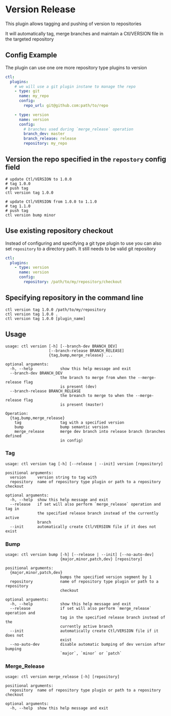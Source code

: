 # Version Release

This plugin allows tagging and pushing of version to repositories

It will automatically tag, merge branches and maintain a Ctl/VERSION file in the targeted repository

## Config Example

The plugin can use one ore more repository type plugins to version

```yaml
ctl:
  plugins:
    # we will use a git plugin instane to manage the repo
    - type: git
      name: my_repo
      config:
        repo_url: git@github.com:path/to/repo

    - type: version
      name: version
      config:
        # branches used during `merge_release` operation
        branch_dev: master
        branch_release: release
        repository: my_repo
```

## Version the repo specified in the `repostory` config field

```
# update Ctl/VERSION to 1.0.0
# tag 1.0.0
# push tag
ctl version tag 1.0.0
```

```
# update Ctl/VERSION from 1.0.0 to 1.1.0
# tag 1.1.0
# push tag
ctl version bump minor
```

## Use existing repository checkout

Instead of configuring and specifying a git type plugin to use 
you can also set `repository` to a directory path. It still needs
to be valid git repository


```yaml
ctl:
  plugins:
    - type: version
      name: version
      config:
        repository: /path/to/my/repository/checkout 
```

## Specifying repository in the command line

```
ctl version tag 1.0.0 /path/to/my/repository
ctl version tag 1.0.0 .
ctl version tag 1.0.0 [plugin_name]
```


## Usage

```
usage: ctl version [-h] [--branch-dev BRANCH_DEV]
                   [--branch-release BRANCH_RELEASE]
                   {tag,bump,merge_release} ...

optional arguments:
  -h, --help            show this help message and exit
  --branch-dev BRANCH_DEV
                        the branch to merge from when the --merge-release flag
                        is present (dev)
  --branch-release BRANCH_RELEASE
                        the breanch to merge to when the --merge-release flag
                        is present (master)

Operation:
  {tag,bump,merge_release}
    tag                 tag with a specified version
    bump                bump semantic version
    merge_release       merge dev branch into release branch (branches defined
                        in config)
```

### Tag

```
usage: ctl version tag [-h] [--release | --init] version [repository]

positional arguments:
  version     version string to tag with
  repository  name of repository type plugin or path to a repository checkout

optional arguments:
  -h, --help  show this help message and exit
  --release   if set will also perform `merge_release` operation and tag in
              the specified release branch instead of the currently active
              branch
  --init      automatically create Ctl/VERSION file if it does not exist
```

### Bump

```
usage: ctl version bump [-h] [--release | --init] [--no-auto-dev]
                        {major,minor,patch,dev} [repository]

positional arguments:
  {major,minor,patch,dev}
                        bumps the specified version segment by 1
  repository            name of repository type plugin or path to a repository
                        checkout

optional arguments:
  -h, --help            show this help message and exit
  --release             if set will also perform `merge_release` operation and
                        tag in the specified release branch instead of the
                        currently active branch
  --init                automatically create Ctl/VERSION file if it does not
                        exist
  --no-auto-dev         disable automatic bumping of dev version after bumping
                        `major`, `minor` or `patch`
```

### Merge_Release

```
usage: ctl version merge_release [-h] [repository]

positional arguments:
  repository  name of repository type plugin or path to a repository checkout

optional arguments:
  -h, --help  show this help message and exit
```

